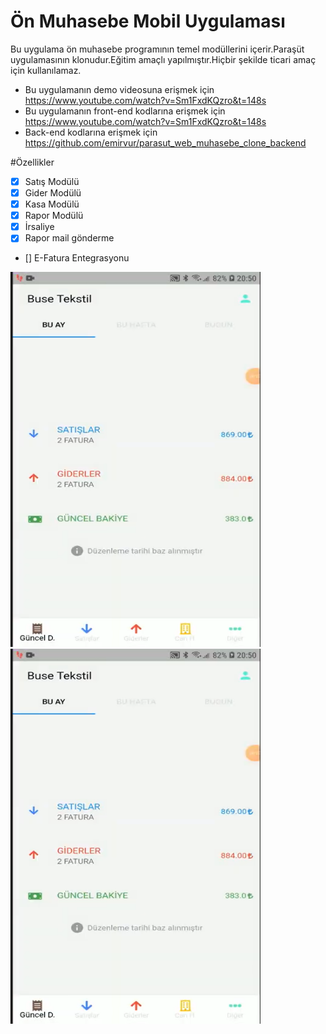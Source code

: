 # Ön Muhasebe Mobil Uygulaması

Bu uygulama ön muhasebe programının temel modüllerini içerir.Paraşüt uygulamasının klonudur.Eğitim amaçlı yapılmıştır.Hiçbir şekilde ticari amaç için kullanılamaz.

- Bu uygulamanın demo videosuna erişmek için https://www.youtube.com/watch?v=Sm1FxdKQzro&t=148s
- Bu uygulamanın front-end kodlarına erişmek için https://www.youtube.com/watch?v=Sm1FxdKQzro&t=148s
- Back-end kodlarına erişmek için https://github.com/emirvur/parasut_web_muhasebe_clone_backend

#Özellikler

- [x] Satış Modülü
- [x] Gider Modülü
- [x] Kasa Modülü
- [x] Rapor Modülü
- [x] İrsaliye
- [x] Rapor mail gönderme
- [] E-Fatura Entegrasyonu


<img src="screenshots/2022-08-10_17-35-40.png"  width="400" height="600">
<img src="screenshots/2022-08-10_17-35-40.png"  width="400" height="600">
